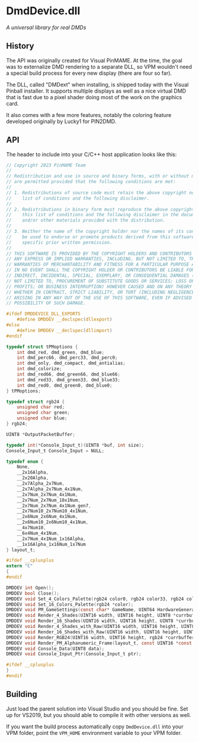 # DmdDevice.dll

*A universal library for real DMDs*

## History

The API was originally created for Visual PinMAME. At the time, the goal was to
externalize DMD rendering to a separate DLL, so VPM wouldn't need a special
build process for every new display (there are four so far).

The DLL, called "DMDext" when installing, is shipped today with the Visual
Pinball installer. It supports multiple displays as well as a nice virtual
DMD that is fast due to a pixel shader doing most of the work on the graphics
card.

It also comes with a few more features, notably the coloring feature developed
originally by Lucky1 for PIN2DMD.

## API

The header to include into your C/C++ host application looks like this:

```c
// Copyright 2023 PinMAME Team
// 
// Redistribution and use in source and binary forms, with or without modification,
// are permitted provided that the following conditions are met:
// 
// 1. Redistributions of source code must retain the above copyright notice, this
//    list of conditions and the following disclaimer.
// 
// 2. Redistributions in binary form must reproduce the above copyright notice, 
//    this list of conditions and the following disclaimer in the documentation 
//    and/or other materials provided with the distribution.
// 
// 3. Neither the name of the copyright holder nor the names of its contributors may
//    be used to endorse or promote products derived from this software without 
//    specific prior written permission.
// 
// THIS SOFTWARE IS PROVIDED BY THE COPYRIGHT HOLDERS AND CONTRIBUTORS “AS IS” AND 
// ANY EXPRESS OR IMPLIED WARRANTIES, INCLUDING, BUT NOT LIMITED TO, THE IMPLIED 
// WARRANTIES OF MERCHANTABILITY AND FITNESS FOR A PARTICULAR PURPOSE ARE DISCLAIMED.
// IN NO EVENT SHALL THE COPYRIGHT HOLDER OR CONTRIBUTORS BE LIABLE FOR ANY DIRECT, 
// INDIRECT, INCIDENTAL, SPECIAL, EXEMPLARY, OR CONSEQUENTIAL DAMAGES (INCLUDING, BUT
// NOT LIMITED TO, PROCUREMENT OF SUBSTITUTE GOODS OR SERVICES; LOSS OF USE, DATA, OR
// PROFITS; OR BUSINESS INTERRUPTION) HOWEVER CAUSED AND ON ANY THEORY OF LIABILITY, 
// WHETHER IN CONTRACT, STRICT LIABILITY, OR TORT (INCLUDING NEGLIGENCE OR OTHERWISE)
// ARISING IN ANY WAY OUT OF THE USE OF THIS SOFTWARE, EVEN IF ADVISED OF THE 
// POSSIBILITY OF SUCH DAMAGE.

#ifdef DMDDEVICE_DLL_EXPORTS
	#define DMDDEV __declspec(dllexport) 
#else
	#define DMDDEV __declspec(dllimport) 
#endif

typedef struct tPMoptions {
	int dmd_red, dmd_green, dmd_blue;
	int dmd_perc66, dmd_perc33, dmd_perc0;
	int dmd_only, dmd_compact, dmd_antialias;
	int dmd_colorize;
	int dmd_red66, dmd_green66, dmd_blue66;
	int dmd_red33, dmd_green33, dmd_blue33;
	int dmd_red0, dmd_green0, dmd_blue0;
} tPMoptions;

typedef struct rgb24 {
	unsigned char red;
	unsigned char green;
	unsigned char blue;
} rgb24;

UINT8 *OutputPacketBuffer;

typedef int(*Console_Input_t)(UINT8 *buf, int size);
Console_Input_t Console_Input = NULL;

typedef enum { 
	None,
	__2x16Alpha, 
	__2x20Alpha, 
	__2x7Alpha_2x7Num, 
	__2x7Alpha_2x7Num_4x1Num, 
	__2x7Num_2x7Num_4x1Num, 
	__2x7Num_2x7Num_10x1Num, 
	__2x7Num_2x7Num_4x1Num_gen7, 
	__2x7Num10_2x7Num10_4x1Num,
	__2x6Num_2x6Num_4x1Num,
	__2x6Num10_2x6Num10_4x1Num,
	__4x7Num10,
	__6x4Num_4x1Num,
	__2x7Num_4x1Num_1x16Alpha,
	__1x16Alpha_1x16Num_1x7Num
} layout_t;

#ifdef __cplusplus
extern "C"
{
#endif

DMDDEV int Open();
DMDDEV bool Close();
DMDDEV void Set_4_Colors_Palette(rgb24 color0, rgb24 color33, rgb24 color66, rgb24 color100);
DMDDEV void Set_16_Colors_Palette(rgb24 *color);
DMDDEV void PM_GameSettings(const char* GameName, UINT64 HardwareGeneration, const tPMoptions &Options);
DMDDEV void Render_4_Shades(UINT16 width, UINT16 height, UINT8 *currbuffer);
DMDDEV void Render_16_Shades(UINT16 width, UINT16 height, UINT8 *currbuffer);
DMDDEV void Render_4_Shades_with_Raw(UINT16 width, UINT16 height, UINT8 *currbuffer, UINT32 noOfRawFrames, UINT8 *rawbuffer);
DMDDEV void Render_16_Shades_with_Raw(UINT16 width, UINT16 height, UINT8 *currbuffer, UINT32 noOfRawFrames, UINT8 *rawbuffer);
DMDDEV void Render_RGB24(UINT16 width, UINT16 height, rgb24 *currbuffer);
DMDDEV void Render_PM_Alphanumeric_Frame(layout_t, const UINT16 *const seg_data, const UINT16 *const seg_data2);
DMDDEV void Console_Data(UINT8 data);
DMDDEV void Console_Input_Ptr(Console_Input_t ptr);

#ifdef __cplusplus
}
#endif
```

## Building

Just load the parent solution into Visual Studio and you should be fine. Set up
for VS2019, but you should able to compile it with other versions as well.

If you want the build process automatically copy `DmdDevice.dll` into your VPM
folder, point the `VPM_HOME` environment variable to your VPM folder.